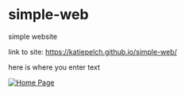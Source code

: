 # simple-web
simple website

link to site: https://katiepelch.github.io/simple-web/

here is where you enter text

<div class='tableauPlaceholder' id='viz1618328517699' style='position: relative'><noscript><a href='#'><img alt='Home Page ' src='https:&#47;&#47;public.tableau.com&#47;static&#47;images&#47;KP&#47;KP_20_08_09&#47;HomePage&#47;1_rss.png' style='border: none' /></a></noscript><object class='tableauViz'  style='display:none;'><param name='host_url' value='https%3A%2F%2Fpublic.tableau.com%2F' /> <param name='embed_code_version' value='3' /> <param name='site_root' value='' /><param name='name' value='KP_20_08_09&#47;HomePage' /><param name='tabs' value='no' /><param name='toolbar' value='yes' /><param name='static_image' value='https:&#47;&#47;public.tableau.com&#47;static&#47;images&#47;KP&#47;KP_20_08_09&#47;HomePage&#47;1.png' /> <param name='animate_transition' value='yes' /><param name='display_static_image' value='yes' /><param name='display_spinner' value='yes' /><param name='display_overlay' value='yes' /><param name='display_count' value='yes' /><param name='language' value='en' /><param name='filter' value='publish=yes' /></object></div>                <script type='text/javascript'>                    var divElement = document.getElementById('viz1618328517699');                    var vizElement = divElement.getElementsByTagName('object')[0];                    if ( divElement.offsetWidth > 800 ) { vizElement.style.width='1366px';vizElement.style.height='2027px';} else if ( divElement.offsetWidth > 500 ) { vizElement.style.width='1366px';vizElement.style.height='2027px';} else { vizElement.style.width='100%';vizElement.style.height='1327px';}                     var scriptElement = document.createElement('script');                    scriptElement.src = 'https://public.tableau.com/javascripts/api/viz_v1.js';                    vizElement.parentNode.insertBefore(scriptElement, vizElement);                </script>
